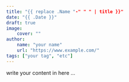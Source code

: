 ```yaml
---
title: "{{ replace .Name "-" " " | title }}"
date: "{{ .Date }}"
draft: true
image:
    cover: ""
author:
    name: "your name"
    url: "https://www.example.com/"
tags: ["your tag", "etc"]
---
```

write your content in here ...